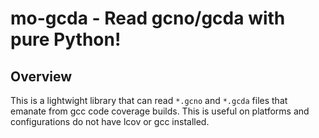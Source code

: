 # mo-gcda - Read gcno/gcda with pure Python!

## Overview

This is a lightwight library that can read `*.gcno` and `*.gcda` files that emanate from gcc code coverage builds. This is useful on platforms and configurations do not have lcov or gcc installed.






